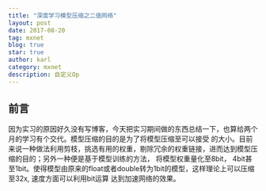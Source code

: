 ```yaml
---
title: "深度学习模型压缩之二值网络"
layout: post
date: 2017-08-20
tag: mxnet
blog: true
star: true
author: karl
category: mxnet
description: 自定义Op
---
```


## 前言  

因为实习的原因好久没有写博客，今天把实习期间做的东西总结一下，也算给两个月的学习有个交代。模型压缩的目的是为了将模型压缩至可以接受
的大小。目前来说一种做法利用剪枝，挑选有用的权重，剔除冗余的权重链接，进而达到模型压缩的目的；另外一种便是基于模型训练的方法，
将模型权重量化至8bit， 4bit甚至1bit。使得模型由原来的float或者double转为1bit的模型，这样理论上可以压缩至32x, 速度方面可以利用bit运算
达到加速网络的效果。  

## 